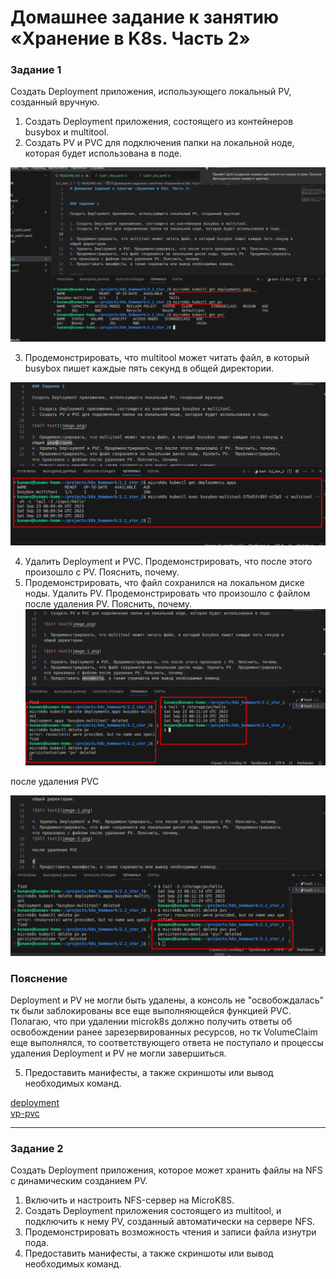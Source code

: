 # Домашнее задание к занятию «Хранение в K8s. Часть 2»


### Задание 1

Создать Deployment приложения, использующего локальный PV, созданный вручную.

1. Создать Deployment приложения, состоящего из контейнеров busybox и multitool.
2. Создать PV и PVC для подключения папки на локальной ноде, которая будет использована в поде.

![Alt text](image.png)

3. Продемонстрировать, что multitool может читать файл, в который busybox пишет каждые пять секунд в общей директории. 

![Alt text](image-1.png)

4. Удалить Deployment и PVC. Продемонстрировать, что после этого произошло с PV. Пояснить, почему.
5. Продемонстрировать, что файл сохранился на локальном диске ноды. Удалить PV.  Продемонстрировать что произошло с файлом после удаления PV. Пояснить, почему.
![Alt text](image-2.png)

после удаления PVC

![Alt text](image-3.png)

###  Пояснение

Deployment и PV не могли быть удалены, а консоль не "освобождалась" тк были заблокированы все еще выполняющейся функцией PVС. Полагаю, что при удалении microk8s должно получить ответы об освобождении ранее зарезервированных ресурсов, но тк VolumeClaim еще выполнялся, то соответствующего ответа не поступало и процессы удаления Deployment и PV не могли завершиться.

5. Предоставить манифесты, а также скриншоты или вывод необходимых команд.

[deployment](task1_dep.yaml)  
[vp-pvc](task1_pvc.yaml)

------

### Задание 2


Создать Deployment приложения, которое может хранить файлы на NFS с динамическим созданием PV.

1. Включить и настроить NFS-сервер на MicroK8S.
2. Создать Deployment приложения состоящего из multitool, и подключить к нему PV, созданный автоматически на сервере NFS.
3. Продемонстрировать возможность чтения и записи файла изнутри пода. 
4. Предоставить манифесты, а также скриншоты или вывод необходимых команд.